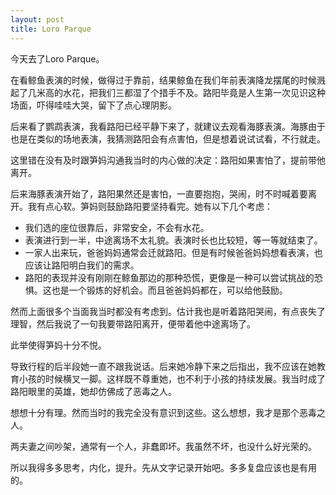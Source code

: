 ```yaml
---
layout: post
title: Loro Parque
---
```


今天去了Loro Parque。

在看鲸鱼表演的时候，做得过于靠前，结果鲸鱼在我们年前表演降龙摆尾的时候溅起了几米高的水花，把我们三都湿了个措手不及。路阳毕竟是人生第一次见识这种场面，吓得哇哇大哭，留下了点心理阴影。

后来看了鹦鹉表演，我看路阳已经平静下来了，就建议去观看海豚表演。海豚由于也是在类似的场地表演，我猜测路阳会有点害怕，但是想着说试试看，不行就走。

这里错在没有及时跟笋妈沟通我当时的内心做的决定：路阳如果害怕了，提前带他离开。

后来海豚表演开始了，路阳果然还是害怕，一直要抱抱，哭闹，时不时喊着要离开。我有点心软。笋妈则鼓励路阳要坚持看完。她有以下几个考虑：
- 我们选的座位很靠后，非常安全，不会有水花。
- 表演进行到一半，中途离场不太礼貌。表演时长也比较短，等一等就结束了。
- 一家人出来玩，爸爸妈妈通常会迁就路阳。但是有时候爸爸妈妈想看表演，也应该让路阳明白我们的需求。
- 路阳的表现并没有刚刚在鲸鱼那边的那种恐慌，更像是一种可以尝试挑战的恐惧。这也是一个锻炼的好机会。而且爸爸妈妈都在，可以给他鼓励。

然而上面很多个当面我当时都没有考虑到。估计我也是听着路阳哭闹，有点丧失了理智，然后我说了一句我要带路阳离开，便带着他中途离场了。

此举使得笋妈十分不悦。

导致行程的后半段她一直不跟我说话。后来她冷静下来之后指出，我不应该在她教育小孩的时候横叉一脚。这样既不尊重她，也不利于小孩的持续发展。我当时成了路阳眼里的英雄，她却仿佛成了恶毒之人。

想想十分有理。然而当时的我完全没有意识到这些。这么想想，我才是那个恶毒之人。

两夫妻之间吵架，通常有一个人，非蠢即坏。我虽然不坏，也没什么好光荣的。

所以我得多多思考，内化，提升。先从文字记录开始吧。多多复盘应该也是有用的。
